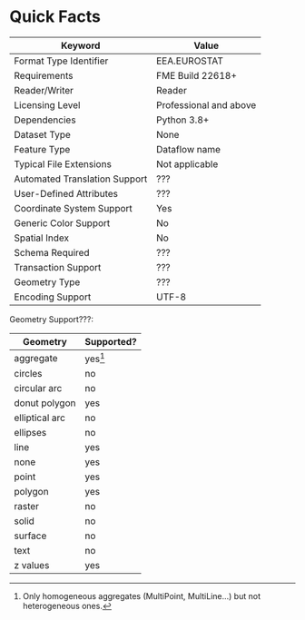 # Quick Facts


|  Keyword                      | Value                            |
| ----------------------------- | -------------------------------- |
| Format Type Identifier        | EEA.EUROSTAT                     |
| Requirements                  | FME Build 22618+                 |
| Reader/Writer                 | Reader                           |
| Licensing Level               | Professional and above           |
| Dependencies                  | Python 3.8+                      |
| Dataset Type                  | None                             |
| Feature Type                  | Dataflow name                    |
| Typical File Extensions       | Not applicable                   |
| Automated Translation Support | ???                              |
| User-Defined Attributes       | ???                              |
| Coordinate System Support     | Yes                              |
| Generic Color Support         | No                               |
| Spatial Index                 | No                               |
| Schema Required               | ???                              |
| Transaction Support           | ???                              |
| Geometry Type                 | ???                              |
| Encoding Support              | UTF-8                            |


Geometry Support???:

| Geometry       | Supported? |
| -------------- | ---------- |
| aggregate      | yes[^1]    |
| circles        | no         |
| circular arc   | no         |
| donut polygon  | yes        |
| elliptical arc | no         |
| ellipses       | no         |
| line           | yes        |
| none           | yes        |
| point          | yes        |
| polygon        | yes        |
| raster         | no         |
| solid          | no         |
| surface        | no         |
| text           | no         |
| z values       | yes        |

[^1]: Only homogeneous aggregates (MultiPoint, MultiLine...) but not heterogeneous ones.